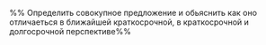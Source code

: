 %% Определить совокупное предложение  и обьяснить как оно отличаеться в ближайшей краткосрочной, в краткосрочной и долгосрочной перспективе%%
